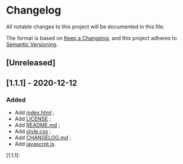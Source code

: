 # Changelog
All notable changes to this project will be documented in this file.

The format is based on [Keep a Changelog](https://keepachangelog.com/en/1.0.0/),
and this project adheres to [Semantic Versioning](https://semver.org/spec/v2.0.0.html).

## [Unreleased]

## [1.1.1] - 2020-12-12
### Added

- Add [index.html](https://github.com/Florian-COLLIN/florian-collin.github.com/blob/main/index.html) ;
- Add [LICENSE](https://github.com/Florian-COLLIN/florian-collin.github.com/blob/main/LICENSE) ;
- Add [README.md](https://github.com/Florian-COLLIN/florian-collin.github.com/blob/main/README.md) ;
- Add [style.css](https://github.com/Florian-COLLIN/florian-collin.github.com/blob/main/style.css) ;
- Add [CHANGELOG.md](https://github.com/Florian-COLLIN/florian-collin.github.com/blob/main/CHANGELOG.md) ;
- Add [javascrpt.js](https://github.com/Florian-COLLIN/florian-collin.github.com/blob/main/javascript.js).

[1.1.1]: